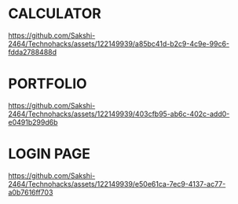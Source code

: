 # CALCULATOR


https://github.com/Sakshi-2464/Technohacks/assets/122149939/a85bc41d-b2c9-4c9e-99c6-fdda2788488d

# PORTFOLIO

https://github.com/Sakshi-2464/Technohacks/assets/122149939/403cfb95-ab6c-402c-add0-e0491b299d6b

# LOGIN PAGE



https://github.com/Sakshi-2464/Technohacks/assets/122149939/e50e61ca-7ec9-4137-ac77-a0b7616ff703

